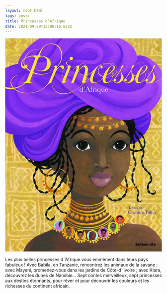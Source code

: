 ```yaml
---
layout: root.html
tags: posts
title: Princesses d’Afrique
date: 2021-09-29T15:06:16.823Z
---
```

![](/assets/img/uploads/princess1.jpg "ma princessse")

Les plus belles princesses d ‘Afrique vous emmènent dans leurs pays fabuleux ! Avec Babila, en Tanzanie, rencontrez les animaux de la savane ; avec Mayeni, promenez-vous dans les jardins de Côte-d ‘Ivoire ; avec Kiara, découvrez les dunes de Namibie… Sept contes merveilleux, sept princesses aux destins étonnants, pour rêver et pour découvrir les couleurs et les richesses du continent africain.